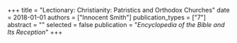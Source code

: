 +++
title = "Lectionary: Christianity: Patristics and Orthodox Churches"
date = 2018-01-01
authors = ["Innocent Smith"]
publication_types = ["7"]
abstract = ""
selected = false
publication = "*Encyclopedia of the Bible and Its Reception*"
+++

